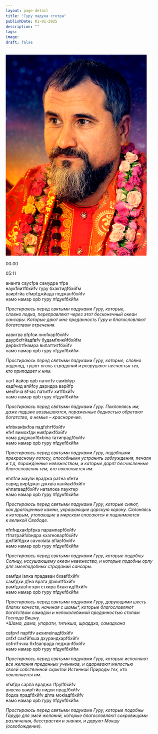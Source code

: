 ```yaml
---
layout: page-detail
title: "Гуру падука стотра"
publishDate: 01-01-2025
description: ""
tags:
image:
draft: false
---
```


![](/upload/iblock/1d1/1d1c52c57f5b8920598caae428e6bec3.png) 

00:00 

05:11 

ананта саyсfра самудра тfра  
 наукfйитfбхйfv гуру бхактидfбхйfм  
 ваирfгйа сfмрfджйада пeджанfбхйfv  
 намо намаp oрb гуру пfдукfбхйfм  
  
_Простираюсь перед святыми падуками Гуру, которые,_  
 _словно лодка, переправляют через этот бесконечный океан_  
 _сансары. Которые дают мне преданность Гуру и благословляют_  
 _богатством отречения._ 
  
кавитва вfрfoи ниofкарfбхйfv  
 даурбхfгйадfвfv будамfликйfбхйfм  
 дeрbкhтfнамра випаттитfбхйfv  
 намо намаp oрb гуру пfдукfбхйfм  
  
_Простираюсь перед святыми падуками Гуру, которые, словно_  
 _водопад, тушат огонь страданий и разрушают несчастья тех,_  
 _кто припадает к ним._ 
  
натf йайоp oрb патитfv самbйуp  
 кадfчид апйfoу даридра варйfp  
 мeкfoча вfчас патитfv хитfбхйfv  
 намо намаp oрb гуру пfдукfбхйfм  
  
_Простираюсь перед святыми падуками Гуру. Поклоняясь им,_  
 _даже падшие возвышаются, пораженные бедностью обретают_  
 _богатство, а немые – красноречие._ 
  
нfлbканbкfoа падfхhтfбхйfv  
 нfнf вимохfди нивfрикfбхйfv  
 нама джджанfбхbinа татипрадfбхйfv  
 намо намаp oрb гуру пfдукfбхйfм  
  
_Простираюсь перед святыми падуками Гуру, подобными_  
 _прекрасному лотосу, способными устранить заблуждения, печали_  
 _и т.д, порожденные невежеством, и которые дарят бесчисленные_  
 _благословения тем, кто поклоняется им._ 
  
нhпfли маули враджа ратна кfнти  
 сарид вирfджат джхаiа канйакfбхйfv  
 нhпатвадfбхйfv наталока паyктеp  
 намо намаp oрb гуру пfдукfбхйfм  
  
_Простираюсь перед святыми падуками Гуру, которые сияют,_  
 _как драгоценные камни, украшающие царскую корону. Склоняясь_  
 _к которым, утопающие в мирском спасаются и поднимаются_  
 _к великой Свободе._ 
  
пfпfндхакfрfрка парампарfбхйfv  
 тfпатрайfхbндра кхагеoварfбхйfv  
 джflйfбдхи саvoоiаtа вflавfбхйfv  
 намо намаp oрb гуру пfдукfбхйfм  
  
_Простираюсь перед святыми падуками Гуру, которые подобны_  
 _Солнцу, иссушающему океан невежества, и которые подобны орлу_  
 _для змееподобных страданий сансары._ 
  
oамfди iаnка прадаваи бхавfбхйfv  
 самfдхи дfна врата дbкiитfбхйfv  
 рамfдхавfнгхри стхира бхактидfбхйfv  
 намо намаp oрb гуру пfдукfбхйfм  
  
_Простираюсь перед святыми падуками Гуру, дарующими шесть_  
 _благих качеств, начиная с шамы\*, которые благословляют_  
 _богатством самадхи и непоколебимой преданностью стопам_  
 _Господа Вишну._  
 _\*Шама, дама, упарати, титикша, шраддха, самадхана_  
  
свfрчf парftfv акхилеinадfбхйfv  
 свfхf сахfйfкша дхурандхарfбхйfv  
 свfнтfччха бхfвапрада пeджанfбхйfv  
 намо намаp oрb гуру пfдукfбхйfм  
  
_Простираюсь перед святыми падуками Гуру, которые исполняют_  
 _все желания преданных учеников, и одаривают милостью_  
 _своей собственной скрытой Истинной Природы тех, кто_  
 _поклоняется им._ 
  
кfмfди сарпа враджа гfруlfбхйfv  
 вивека ваирfгйа нидхи прадfбхйfv  
 бодха прадfбхйfv дhта мокiадfбхйfv  
 намо намаp oрb гуру пfдукfбхйfм  
  
_Простираюсь перед святыми падуками Гуру, которые подобны_  
 _Гаруде для змей желаний, которые благословляют сокровищами_  
 _различения, бесстрастия и знания, и даруют Мокшу_  
 _(освобождение)._ 
  
  

